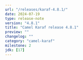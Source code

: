 ```yaml
---
url: "/releases/karaf-4.8.1/"
date: 2024-07-19
type: release-note
version: "4.8.1"
title: "Camel Karaf release 4.8.1"
preview: ""
changelog: ""
category: "camel-karaf"
milestone: 2
jdk: [17]
---
```

